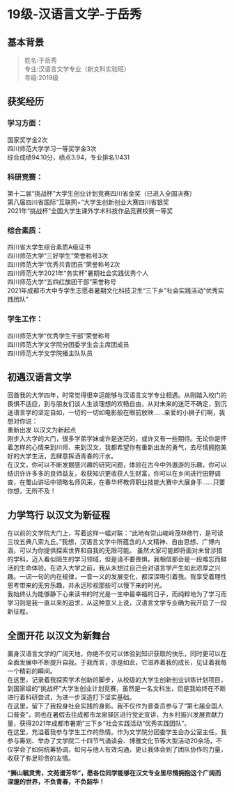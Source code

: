 # 19级-汉语言文学-于岳秀
## 基本背景
> 姓名:于岳秀<br>
> 专业:汉语言文学专业（新文科实验班）<br>
> 年级:2019级<br>

## 获奖经历
### 学习方面：
国家奖学金2次<br>
四川师范大学学习一等奖学金3次<br>
综合成绩94.10分，绩点3.94，专业排名1/431<br>

### 科研竞赛：
第十二届“挑战杯”大学生创业计划竞赛四川省金奖（已进入全国决赛）<br>
第八届四川省国际“互联网+”大学生创新创业大赛四川省银奖<br>
2021年“挑战杯”全国大学生课外学术科技作品竞赛校赛一等奖<br>

### 综合素质：
四川省大学生综合素质A级证书<br>
四川师范大学“三好学生”荣誉称号3次<br>
四川师范大学“优秀共青团员”荣誉称号2次<br>
四川师范大学2021年“务实杯”暑期社会实践优秀个人<br>
四川师范大学“五四红旗团干部”荣誉称号<br>
2021年成都市大中专学生志愿者暑期文化科技卫生“三下乡”社会实践活动“优秀实践团队”<br>

### 学生工作：
四川师范大学“优秀学生干部”荣誉称号<br>
四川师范大学文学院分团委学生会主席团成员<br>
四川师范大学文学院播主队队员<br>

## 初遇汉语言文学
回首我的大学四年，时常觉得很幸运能够与汉语言文学专业相遇。从刚踏入校门的畏惧不适应，到与朋友们谈人生谈理想的欢畅自由，从对未来的迷茫不确定，到沉迷语言学的坚定自如，一切的一切如电影般在眼前放映……亲爱的小狮子们啊，我想对你说：<br>
重新出发 以汉文为新起点<br>
刚步入大学的大门，很多学弟学妹或许是迷茫的，或许又有一些期待。无论你是怀着怎样的心情来到川师、来到汉文，我都希望你有重新出发的勇气，去尽情拥抱美好的大学生活，去肆意挥洒青春的汗水。<br>
在汉文，你可以不断发掘感兴趣的研究问题，体验在古今中外遨游的乐趣，你可以结识许许多多的良师益友，收获知识更收获人生财富，你可以在乡间进行田野调查，在蜀山讲坛中领略名师风采，在春华杯教师职业技能大赛中大展身手……只要你想，无所不及！<br>

## 力学笃行 以汉文为新征程
在以前的文学院大门上，写着这样一幅对联：“此地有崇山峻岭茂林修竹，是可读三坟五典八索九丘。”我想，汉语言文学中所蕴含的人文精神、自由思想、广博内涵，可以为你提供探索世界和自我的无限可能。
虽然大家可能即将面对未曾涉猎的学科，迈入看似陌生的学习领域，但是请不要畏惧，我相信那会是一段难忘而鲜活的生命体验。在进入大学之前，我从未想过自己会对语言学产生如此浓厚之兴趣。一词一句的内在规律，一音一义的发展变化，都深深吸引着我。我享受着理性思考带来的无穷乐趣，并永远珍视那些可以慢下来的时光。<br>
我始终认为能够静下心来读书的时光是一生中最幸福的日子，而纯粹地为了学习而学习则是我一直以来的追求，从这种意义上说，汉语言文学专业确为我开启了一段新征程。<br>

## 全面开花 以汉文为新舞台
置身汉语言文学的广阔天地，你绝不仅可以体验到知识获取的快乐，同时更可以在全面发展中不断提升自我。于我而言，亦是如此，它滋养着我的成长，见证着我每一个精彩的瞬间。<br>
在这里，记录着我探索学术创新的脚步，从校级的大学生创新创业训练计划项目，到国家级的“挑战杯”大学生创业计划竞赛，虽然是一名文科生，但是我始终在不断进行着科研尝试，为进一步深造打下坚实基础。<br>
在这里，留下了我投身社会实践的身影。我不仅作为普查员参与了“第七届全国人口普查”，同也在暑假去往成都市龙泉驿区进行党史宣讲，为乡村振兴发展贡献力量，获得2021年成都市暑期“三下乡”社会实践活动“优秀实践团队”。<br>
在这里，充溢着我参与学生工作的热情。作为文学院分团委学生会办公室主任，我参与筹划、举办了文学院二十四节气诵读会、博雅文化节等大型活动20余场，不仅学会了如何统筹协调，如何与他人有效沟通，更让我体会到了团队协作的力量，收获了弥足珍贵的友情。<br>

**“狮山毓灵秀，文苑谱芳华”，愿各位同学能够在汉文专业里尽情拥抱这个广阔而深邃的世界，不负青春，不负韶华！**
